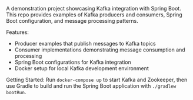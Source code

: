 A demonstration project showcasing Kafka integration with Spring Boot. This repo provides examples of Kafka producers and consumers, Spring Boot configuration, and message processing patterns.

Features:
- Producer examples that publish messages to Kafka topics
- Consumer implementations demonstrating message consumption and processing
- Spring Boot configurations for Kafka integration
- Docker setup for local Kafka development environment

Getting Started:
Run `docker-compose up` to start Kafka and Zookeeper, then use Gradle to build and run the Spring Boot application with `./gradlew bootRun`.
